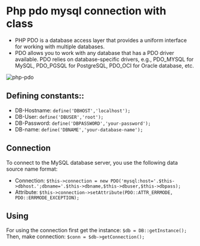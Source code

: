 # Php pdo mysql connection with class
* PHP PDO is a database access layer that provides a uniform interface for working with multiple databases.
* PDO allows you to work with any database that has a PDO driver available. PDO relies on database-specific drivers, e.g., PDO_MYSQL for MySQL, PDO_PGSQL for PostgreSQL, PDO_OCI for Oracle database, etc.
>

![php-pdo](https://user-images.githubusercontent.com/96316784/161591401-5e20f851-bd11-4c11-b60f-6f88a18c1d86.svg)
>
## Defining constants::
* DB-Hostname: `define('DBHOST','localhost');`
* DB-User: `define('DBUSER','root');`
* DB-Password: `define('DBPASSWORD','your-password');`
* DB-name: `define('DBNAME','your-database-name');`
>
## Connection
To connect to the MySQL database server, you use the following data source name format:
* Connection: `$this->connection = new PDO('mysql:host='.$this->dbhost.';dbname='.$this->dbname,$this->dbuser,$this->dbpass);`
* Attribute: `$this->connection->setAttribute(PDO::ATTR_ERRMODE, PDO::ERRMODE_EXCEPTION);`
     
## Using
For using the connection first get the instance: 
`$db = DB::getInstance();`
Then, make connection:
`$conn = $db->getConnection();`
